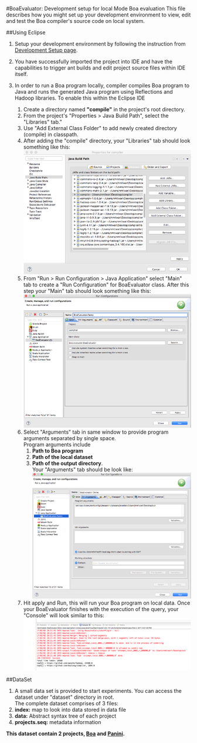 #BoaEvaluator: Development setup for local Mode Boa evaluation
This file describes how you might set up your development environment to view, edit and test
the Boa compiler's source code on local system.

##Using Eclipse
1. Setup your development environment by following the instruction from [Development Setup page](https://github.com/boalang/compiler/blob/master/doc/dev/setup.md).  
  
2. You have successfully imported the project into IDE and have the capabilities to trigger ant builds and edit project 
source files within IDE itself. 

3. In order to run a Boa program locally, compiler compiles Boa program to Java and runs the generated Java program using 
Reflections and Hadoop libraries. To enable this within the Eclipse IDE  
    1. Create a directory named **"compile"** in the project's root directory.           
    2. From the project's "Properties > Java Build Path", select the "Libraries" tab."
    3. Use "Add External Class Folder" to add newly created directory (compile) in classpath. 
    4. After adding the "compile" directory, your "Libraries" tab should look something like this: ![](doc/dev/img/eclipse_library_tab.png)  
    6. From "Run > Run Configuration > Java Application" select "Main" tab to create a "Run Configuration" for BoaEvaluator class.
       After this step your "Main" tab should look something like this: ![](doc/dev/img/eclipse_runconfig_main.png)
    7. Select "Arguments" tab in same window to provide program arguments separated by single space.  
       Program arguments include 
       1. **Path to Boa program**   
       2. **Path of the local dataset**  
       3. **Path of the output directory**.   
       Your "Arguments" tab should be look like: ![](doc/dev/img/eclipse_runconfig_arguments.png)
    8. Hit apply and Run, this will run your Boa program on local data.  Once your BoaEvaluator finishes with the execution
      of the query, your "Console" will look similar to this: ![]( doc/dev/img/boa_evaluator_output.png )

##DataSet
1. A small data set is provided to start experiments. You can access the dataset under "dataset" directory in root.    
The complete dataset comprises of 3 files:
1. **index:** map to look into data stored in data file
2. **data:** Abstract syntax tree of each project 
3. **projects.seq:** metadata information

**This dataset contain 2 projects, [Boa](https://github.com/boalang/compiler) and [Panini](https://github.com/hridesh/panc).**
